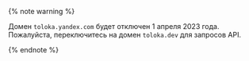 {% note warning %}

Домен `toloka.yandex.com` будет отключен 1 апреля 2023 года. Пожалуйста, переключитесь на домен `toloka.dev` для запросов API.

{% endnote %}